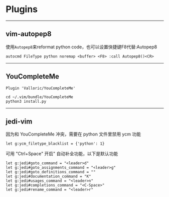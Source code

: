 # Plugins
---
## vim-autopep8
使用`Autopep8`来reformat python code，也可以设置快捷键F8代替:Autopep8
```
autocmd FileType python noremap <buffer> <F8> :call Autopep8()<CR>
```

---
## YouCompleteMe
```
Plugin 'Valloric/YouCompleteMe'
```

```
cd ~/.vim/bundle/YouCompleteMe
python3 install.py
```

---
## jedi-vim
因为和 YouCompleteMe 冲突，需要在 python 文件里禁用 ycm 功能
```
let g:ycm_filetype_blacklist = {'python': 1}
``` 


可用 "Ctrl+Space" 开启" 自动补全功能，以下是默认功能
```
let g:jedi#goto_command = "<leader>d"
let g:jedi#goto_assignments_command = "<leader>g"
let g:jedi#goto_definitions_command = ""
let g:jedi#documentation_command = "K"
let g:jedi#usages_command = "<leader>n"
let g:jedi#completions_command = "<C-Space>"
let g:jedi#rename_command = "<leader>r"
```
